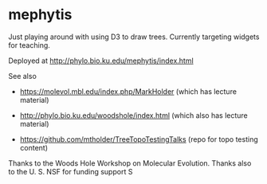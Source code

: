 mephytis
========
Just playing around with using D3 to draw trees. Currently targeting widgets for teaching.

Deployed at http://phylo.bio.ku.edu/mephytis/index.html

See also

 * https://molevol.mbl.edu/index.php/MarkHolder (which has lecture material)

 * http://phylo.bio.ku.edu/woodshole/index.html (which also has lecture material)

 * https://github.com/mtholder/TreeTopoTestingTalks (repo for topo testing content)

Thanks to the Woods Hole Workshop on Molecular Evolution. Thanks also to the U. S. NSF for funding support
S